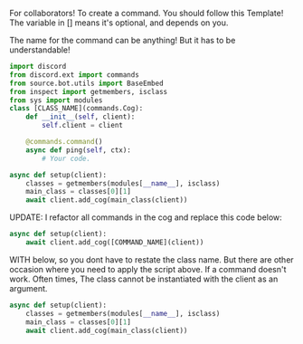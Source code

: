For collaborators! To create a command. You should follow this Template! The variable in [] means it's optional, and depends on you.

The name for the command can be anything! But it has to be understandable!

```python
import discord
from discord.ext import commands
from source.bot.utils import BaseEmbed
from inspect import getmembers, isclass
from sys import modules
class [CLASS_NAME](commands.Cog):
    def __init__(self, client):
        self.client = client

    @commands.command()
    async def ping(self, ctx):
        # Your code.

async def setup(client):
    classes = getmembers(modules[__name__], isclass)
    main_class = classes[0][1]
    await client.add_cog(main_class(client))
```

UPDATE: I refactor all commands in the cog and replace this code below:
```py
async def setup(client):
    await client.add_cog([COMMAND_NAME](client))
```

WITH below, so you dont have to restate the class name. But there are other occasion where you need to apply the script above. If a command doesn't work. Often times, The class cannot be instantiated with the client as an argument.
```py
async def setup(client):
    classes = getmembers(modules[__name__], isclass)
    main_class = classes[0][1]
    await client.add_cog(main_class(client))
```